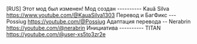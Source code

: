 [RUS]
Этот мод был изменен!
Мод создан ---------- Kauã Silva https://www.youtube.com/@KauaSilva1303
Перевод и БагФикс --- Possiug    https://youtube.com/@Possiug
Адаптация перевода -- Nerabrin   https://youtube.com/@nerabrin
Инициатива ---------- TITAN      https://youtube.com/@user-xs5to3zr2e
